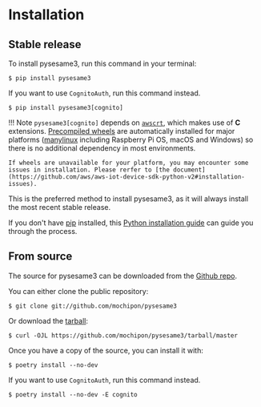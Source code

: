 # Installation

## Stable release

To install pysesame3, run this command in your
terminal:

``` console
$ pip install pysesame3
```

If you want to use `CognitoAuth`, run this command instead.

``` console
$ pip install pysesame3[cognito]
```

!!! Note
    `pysesame3[cognito]` depends on [`awscrt`](https://github.com/awslabs/aws-crt-python), which makes use of **C** extensions. [Precompiled wheels](https://pypi.org/project/awscrt/#files) are automatically installed for major platforms ([manylinux](https://github.com/pypa/manylinux#readme) including Raspberry Pi OS, macOS and Windows) so there is no additional dependency in most environments.

    If wheels are unavailable for your platform, you may encounter some issues in installation. Please rerfer to [the document](https://github.com/aws/aws-iot-device-sdk-python-v2#installation-issues).


This is the preferred method to install pysesame3, as it will always install the most recent stable release.

If you don't have [pip][] installed, this [Python installation guide][]
can guide you through the process.

## From source

The source for pysesame3 can be downloaded from
the [Github repo][].

You can either clone the public repository:

``` console
$ git clone git://github.com/mochipon/pysesame3
```

Or download the [tarball][]:

``` console
$ curl -OJL https://github.com/mochipon/pysesame3/tarball/master
```

Once you have a copy of the source, you can install it with:

``` console
$ poetry install --no-dev
```

If you want to use `CognitoAuth`, run this command instead.

``` console
$ poetry install --no-dev -E cognito
```



  [pip]: https://pip.pypa.io
  [Python installation guide]: http://docs.python-guide.org/en/latest/starting/installation/
  [Github repo]: https://github.com/mochipon/pysesame3
  [tarball]: https://github.com/mochipon/pysesame3/tarball/main
